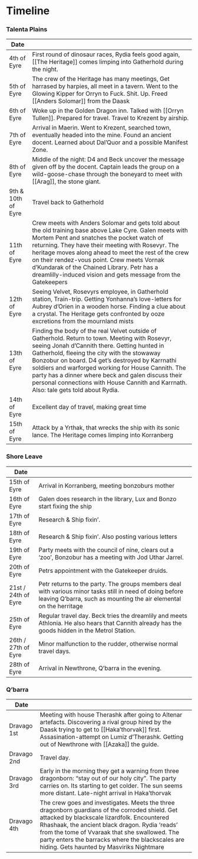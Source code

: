 # Timeline

### Talenta Plains

| Date | |
|-----|-----|
| 4th of Eyre | First round of dinosaur races, Rydia feels good again, [[The Heritage]] comes limping into Gatherhold during the night. |
| 5th of Eyre | The crew of the Heritage has many meetings, Get harrased by harpies, all meet in a tavern. Went to the Glowing Kipper for Orryn to Fuck. Shit. Up. Freed [[Anders Solomar]] from the Daask |
| 6th of Eyre | Woke up in the Golden Dragon inn. Talked with [[Orryn Tullen]]. Prepared for travel. Travel to Krezent by airship. |
| 7th of Eyre | Arrival in Maerin. Went to Krezent, searched town, eventually headed into the mine. Found an ancient docent. Learned about Dal’Quor and a possible Manifest Zone. |
| 8th of Eyre | Middle of the night: D4 and Beck uncover the message given off by the docent. Captain leads the group on a wild-goose-chase through the boneyard to meet with [[Arag]], the stone giant. |
| 9th & 10th of Eyre | Travel back to Gatherhold |
| 11th of Eyre | Crew meets with Anders Solomar and gets told about the old training base above Lake Cyre. Galen meets with Mortem Pent and snatches the pocket watch of returning. They have their meeting with Rosevyr. The heritage moves along ahead to meet the rest of the crew on their rendez-vous point. Crew meets Vornak d’Kundarak of the Chained Library. Petr has a dreamlilly-induced vision and gets message from the Gatekeepers |
| 12th of Eyre | Seeing Velvet, Rosevyrs employee, in Gatherhold station, Train-trip. Getting Yonhanna’s love-letters for Aubrey d’Orien in a wooden horse. Finding a clue about a crystal. The Heritage gets confronted by ooze excretions from the mournland mists |
| 13th of Eyre | Finding the body of the real Velvet outside of Gatherhold. Return to town. Meeting with Rosevyr, seeing Jonah d’Cannith there. Getting hunted in Gatherhold, fleeing the city with the stowaway Bonzobur on board. D4 get’s destroyed by Karrnathi soldiers and warforged working for House Cannith. The party has a dinner where beck and galen discuss their personal connections with House Cannith and Karrnath. Also: tale gets told about Rydia. |
| 14th of Eyre | Excellent day of travel, making great time |
| 15th of Eyre | Attack by a Yrthak, that wrecks the ship with its sonic lance. The Heritage comes limping into Korranberg |

### Shore Leave

| Date | |
| --- | --- |
| 15th of Eyre | Arrival in Korranberg, meeting bonzoburs mother |
| 16th of Eyre | Galen does research in the library, Lux and Bonzo start fixing the ship |
| 17th of Eyre | Research & Ship fixin’. |
| 18th of Eyre | Research & Ship fixin’. Also posting various letters |
| 19th of Eyre | Party meets with the council of nine, clears out a ‘zoo’, Bonzobur has a meeting with Jod Uthar Jarrel. |
| 20th of Eyre | Petrs appointment with the Gatekeeper druids. |
| 21st / 24th of Eyre | Petr returns to the party. The groups members deal with various minor tasks still in need of doing before leaving Q’barra, such as mounting the air elemental on the herritage |
| 25th of Eyre | Regular travel day. Beck tries the dreamlily and meets Athlonia. He also hears that Cannith already has the goods hidden in the Metrol Station. |
| 26th / 27th of Eyre | Minor malfunction to the rudder, otherwise normal travel days. |
| 28th of Eyre | Arrival in Newthrone, Q’barra in the evening. |

### Q’barra

| Date | |
| --- | --- |
| Dravago 1st | Meeting with house Therashk after going to Altenar artefacts. Discovering a rival group hired by the Daask trying to get to [[Haka’thorvak]] first. Assasination-attempt on Lumiz d’Therashk. Getting out of Newthrone with [[Azaka]] the guide. |
| Dravago 2nd | Travel day. |
| Dravago 3rd | Early in the morning they get a warning from three dragonborn: “stay out of our holy city”. The party carries on. Its starting to get colder. The sun seems more distant. Late-night arrival in Haka’thorvak |
| Dravago 4th | The crew goes and investigates. Meets the three dragonborn guardians of the corroded shield. Get attacked by blackscale lizardfolk. Encountered Rhashaak, the ancient black dragon. Rydia ‘reads’ from the tome of Vvaraak that she swallowed. The party enters the barracks where the blackscales are hiding. Gets haunted by Masviriks Nightmare |
